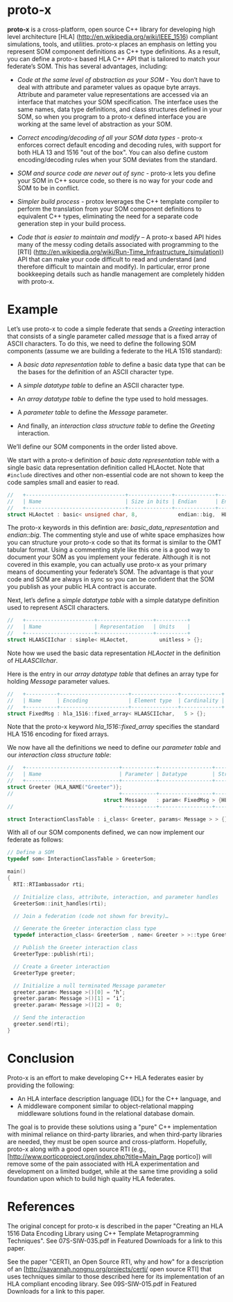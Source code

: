 # proto-x

**proto-x**  is a cross-platform, open source C++ library for developing high level architecture [HLA] (http://en.wikipedia.org/wiki/IEEE_1516) compliant simulations, tools, and utilities. proto-x places an emphasis on letting you represent SOM component definitions as C++ type definitions. As a result, you can define a proto-x based HLA C++ API that is tailored to match your federate’s SOM. This has several advantages, including:

  * _Code at the same level of abstraction as your SOM_ - You don’t have to deal with attribute and parameter values as opaque byte arrays. Attribute and parameter value representations are accessed via an interface that matches your SOM specification. The interface uses the same names, data type definitions, and class structures defined in your SOM, so when you program to a proto-x defined interface you are working at the same level of abstraction as your SOM.

  * _Correct encoding/decoding of all your SOM data types_ - proto-x enforces correct default encoding and decoding rules,  with support for both HLA 13 and 1516 "out of the box". You can also define custom encoding/decoding rules when your SOM deviates from the standard.

  * _SOM and source code are never out of sync_ - proto-x lets you define your SOM in C++ source code, so there is no way for your code and SOM to be in conflict.

  * _Simpler build process_ - protox leverages the C++ template compiler to perform the translation from your SOM component definitions to equivalent C++ types, eliminating the need for a separate code generation step in your build process.

  * _Code that is easier to maintain and modify_ – A proto-x based API hides many of the messy coding details associated with programming to the [RTI] (http://en.wikipedia.org/wiki/Run-Time_Infrastructure_(simulation)) API that can make your code difficult to read and understand (and therefore difficult to maintain and modify). In particular, error prone bookkeeping details such as handle management are completely hidden with proto-x.
 
# Example
  Let’s use proto-x to code a simple federate that sends a _Greeting_ interaction that consists of a single parameter called _message_ that is a fixed array of ASCII characters. To do this, we need to define the following SOM components (assume we are building a federate to the HLA 1516 standard):

  * A _*basic data representation table*_ to define a basic data type that can be the bases for the definition of an ASCII character type.

  * A _*simple datatype table*_ to define an ASCII character type.

  * An _*array datatype table*_ to define the type used to hold messages.

  * A _*parameter table*_ to define the _Message_ parameter.

  * And finally, an _*interaction class structure table*_ to define the _Greeting_ interaction.

We’ll define our SOM components in the order listed above.

We start with a proto-x definition of _*basic data representation table*_ with a single basic data representation definition called HLAoctet. Note that `#include` directives and other non-essential code are not shown to keep the code samples small and easier to read.

```C++
//   +--------------------------------+--------------+-------------+------------+
//   | Name                           | Size in bits | Endian      | Encoding   | 
//   +--------------------------------+--------------+-------------+------------+
struct HLAoctet : basic< unsigned char, 8,             endian::big,  HLAPortable> {};
```
The proto-x keywords in this defintion are: *basic_data_representation* and *endian::big*. The commenting style and use of white space emphasizes how you can structure your proto-x code so that its format is similar to the OMT tabular format. Using a commenting style like this one is a good way to document your SOM as you implement your federate. Although it is not covered in this example, you can actually use proto-x as your primary means of documenting your federate’s SOM. The advantage is that your code and SOM are always in sync so you can be confident that the SOM you publish as your public HLA contract is accurate.

Next, let’s define a _*simple datatype table*_ with a simple datatype definition used to represent ASCII characters.
```C++
//   +----------------------+------------------+----------+
//   | Name                 | Representation   | Units    |
//   +----------------------+------------------+----------+
struct HLAASCIIchar : simple< HLAoctet,          unitless > {};
```

Note how we used the basic data representation *HLAoctet* in the definition of *HLAASCIIchar*.

Here is the entry in our _*array datatype table*_ that defines an array type for holding _Message_ parameter values.
```C++
//   +----------+----------------------+---------------+-------------+
//   | Name     | Encoding             | Element type  | Cardinality |
//   +----------+----------------------+---------------+-------------+
struct FixedMsg : hla_1516::fixed_array< HLAASCIIchar,   5 > {};
```
Note that the proto-x keyword *hla_1516::fixed_array* specifies the standard HLA 1516 encoding for fixed arrays.

We now have all the definitions we need to define our _*parameter table*_ and our _*interaction class structure table*_:

```C++
//   +------------------------------+-----------+-----------------+----------------------+
//   | Name                         | Parameter | Datatype        | String Name          |
//   +------------------------------+-----------+-----------------+----------------------+
struct Greeter {HLA_NAME("Greeter")};
//                                  +-----------+-----------------+----------------------+
                               struct Message   : param< FixedMsg > {HLA_NAME("Message")};
//                                  +-----------+-----------------+----------------------+

struct InteractionClassTable : i_class< Greeter, params< Message > > {};
```
With all of our SOM components defined, we can now implement our federate as follows:
```C++
// Define a SOM
typedef som< InteractionClassTable > GreeterSom;

main()
{
  RTI::RTIambassador rti;

  // Initialize class, attribute, interaction, and parameter handles
  GreeterSom::init_handles(rti);

  // Join a federation (code not shown for brevity)…

  // Generate the Greeter interaction class type 
  typedef interaction_class< GreeterSom , name< Greeter > >::type GreeterType;

  // Publish the Greeter interaction class
  GreeterType::publish(rti);

  // Create a Greeter interaction
  GreeterType greeter;

  // Initialize a null terminated Message parameter
  greeter.param< Message >()[0] = ‘h’;
  greeter.param< Message >()[1] = ‘i’;
  greeter.param< Message >()[2] =  0;

  // Send the interaction
  greeter.send(rti);
}
```
# Conclusion

Proto-x is an effort to make developing C++ HLA federates easier by providing the following:

  * An HLA interface description language (IDL) for the C++ language, and
  * A middleware component similar to object-relational mapping middleware solutions found in the relational database domain.

The goal is to provide these solutions using a "pure" C++ implementation with minimal reliance on third-party libraries, and when third-party libraries are needed, they must be open source and cross-platform. Hopefully, proto-x along with a good open source RTI (e.g., [http://www.porticoproject.org/index.php?title=Main_Page portico]) will remove some of the pain associated with HLA experimentation and development on a limited budget, while at the same time providing a solid foundation upon which to build high quality HLA federates.

# References
The original concept for proto-x is described in the paper "Creating an HLA 1516 Data Encoding Library using C++ Template Metaprogramming Techniques". See 07S-SIW-035.pdf in Featured Downloads for a link to this paper.

See the paper "CERTI, an Open Source RTI, why and how" for a description of an [http://savannah.nongnu.org/projects/certi/ open source RTI] that uses techniques similar to those described here for its implementation of an HLA compliant encoding library. See 09S-SIW-015.pdf in Featured Downloads for a link to this paper.

